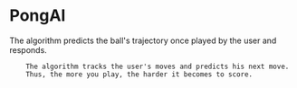 # PongAI
The algorithm predicts the ball's trajectory once played by the user and responds.

        The algorithm tracks the user's moves and predicts his next move.
        Thus, the more you play, the harder it becomes to score.
        